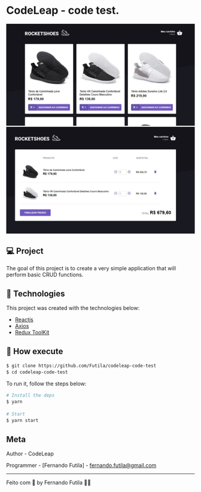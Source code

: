 # CodeLeap - code test.

<div align="center">
    <img src="https://github.com/Futila/rocketshoes/blob/master/src/assets/homepage.JPG" width="600px" />
    <img src="https://github.com/Futila/rocketshoes/blob/master/src/assets/cartpage.JPG" width="600px" />

</div>

## 💻 Project

The goal of this project is to create a very simple application that will perform basic CRUD functions.

## 🧪 Technologies

This project was created with the technologies below:

- [Reactjs](https://reactjs.org)
- [Axios](https://axios-http.com/docs/intro)
- [Redux ToolKit](https://redux.js.org/)

## 🚀 How execute

```bash
$ git clone https://github.com/Futila/codeleap-code-test
$ cd codeleap-code-test
```

To run it, follow the steps below:

```bash
# Install the deps
$ yarn

# Start
$ yarn start

```

## Meta

Author - CodeLeap

Programmer - [Fernando Futila] - fernando.futila@gmail.com

---

Feito com 💜 by Fernando Futila 👋🏻
